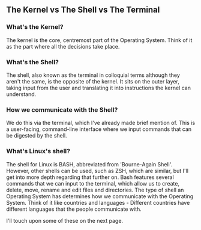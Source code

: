 ## The Kernel vs The Shell vs The Terminal

### What's the Kernel?

The kernel is the core, centremost part of the Operating System. Think of it as the part where all the decisions take place. 

### What's the Shell?

The shell, also known as the terminal in colloquial terms although they aren't the same, is the opposite of the kernel. It sits on the outer layer, taking input from the user and translating it into instructions the kernel can understand.

### How we communicate with the Shell?

We do this via the terminal, which I've already made brief mention of. This is a user-facing, command-line interface where we input commands that can be digested by the shell.

### What's Linux's shell?

The shell for Linux is BASH, abbreviated from 'Bourne-Again Shell'. However, other shells can be used, such as ZSH, which are similar, but I'll get into more depth regarding that further on. Bash features several commands that we can input to the terminal, which allow us to create, delete, move, rename and edit files and directories. The type of shell an Operating System has determines how we communicate with the Operating System. Think of it like countries and languages - Different countries have different languages that the people communicate with.

I'll touch upon some of these on the next page.
